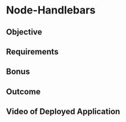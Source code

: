 # Node-Handlebars

## **Objective**


## **Requirements**


## **Bonus**


## **Outcome**


## **Video of Deployed Application**
